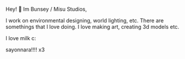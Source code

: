 Hey! 🐇
Im Bunsey / Misu Studios,

I work on environmental designing, world lighting, etc.
There are somethings that I love doing.
I love making art, creating 3d models etc.

I love milk c:

sayonnara!!!! x3
<!---
BunseyXYZ/BunseyXYZ is a ✨ special ✨ repository because its `README.md` (this file) appears on your GitHub profile.
You can click the Preview link to take a look at your changes.
--->
